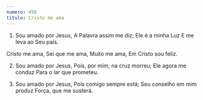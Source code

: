 ```yaml
---
numero: 458
titulo: Cristo me ama
---
```

1. Sou amado por Jesus,
A Palavra assim me diz;
Ele é a minha Luz
E me leva ao Seu país.

Cristo me ama,
Sei que me ama,
Muito me ama,
Em Cristo sou feliz.

2. Sou amado por Jesus,
Pois, por mim, na cruz morreu;
Ele agora me conduz
Para o lar que prometeu.

3. Sou amado por Jesus,
Pois comigo sempre está;
Seu conselho em mim produz
Força, que me susterá.

